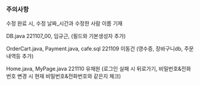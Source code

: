 ### 주의사항
수정 완료 시, 수정 날짜_시간과 수정한 사람 이름 기재


DB.java 221107_00, 임규근, (필드와 기본생성자 추가)

OrderCart.java, Payment.java, cafe.sql 221109 이동건 (영수증, 장바구니db, 주문내역등 추가)

Home.java, MyPage.java 221110 유채원 (로그인 실패 시 뒤로가기, 비밀번호&전화번호 변경 시 현재 비밀번호&전화번호와 같은지 체크)
